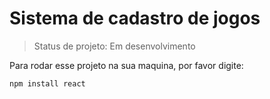 <h1>Sistema de cadastro de jogos</h1>

> Status de projeto: Em desenvolvimento

Para rodar esse projeto na sua maquina, por favor digite:

```
npm install react
```
